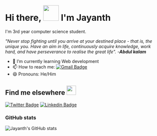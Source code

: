 # Hi there, <img src="https://c.tenor.com/xS_t2ANBv9UAAAAj/elsalla.gif" width="50px"> I'm Jayanth
 
I'm  3rd year computer science student.

_"Never stop fighting until you arrive at your destined place - that is, the unique you. Have an aim in life, continuously acquire knowledge, work hard, and 
have perseverance to realise the great life"._       _-**Abdul kalam**_ 

- 🌱 I’m currently learning Web development
- 📫 How to reach me: [![Gmail Badge](https://img.shields.io/badge/-jayanthnalluri353@gmail.com-c14438?style=flat-square&logo=Gmail&logoColor=white&link=mailto:jayanthnalluri353@gmail.com)](mailto:jayanthnalluri353@gmail.com)
- 😄 Pronouns: He/Him

## Find me elsewhere <img src="https://media.tenor.com/images/81bc7178d6bbfc14a04d6e48742c18ae/tenor.gif" width="30px">

[![Twitter Badge](https://img.shields.io/badge/-@jayanth-1ca0f1?style=flat-square&labelColor=1ca0f1&logo=twitter&logoColor=white&link=https://twitter.com/jayanth_nalluri)](https://twitter.com/jayanth_nalluri) 
  [![Linkedin Badge](https://img.shields.io/badge/-jayanth-blue?style=flat-square&logo=Linkedin&logoColor=white&link=https://www.linkedin.com/in/jayanth-nalluri-580692217/)](https://www.linkedin.com/in/jayanth-nalluri-580692217/) 
 

### GitHub stats

![Jayanth's GitHub stats](https://github-readme-stats.vercel.app/api?username=jayanth353&hide=contribs,prs&show_icons=true&theme=radical)

<br>

<!--### Most used languages

[![Top Langs](https://github-readme-stats.vercel.app/api/top-langs/?username=jayanth353&hide=scss,less&theme=radical)](https://github.com/jayanth353/github-readme-stats)

#### Profile Visits 

![visitors](https://visitor-badge.glitch.me/badge?page_id=jayanth353.jayanth353)-->

